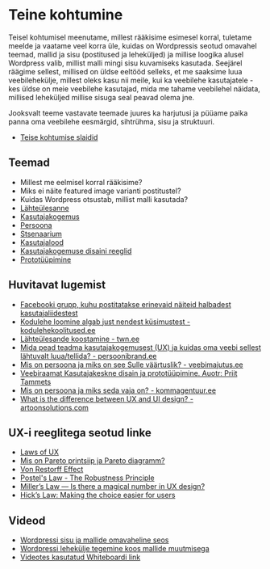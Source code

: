 # Teine kohtumine

Teisel kohtumisel meenutame, millest rääkisime esimesel korral, tuletame meelde ja vaatame veel korra üle, kuidas on Wordpressis seotud omavahel teemad, mallid ja sisu (postitused ja leheküljed) ja millise loogika alusel Wordpress valib, millist malli mingi sisu kuvamiseks kasutada. Seejärel räägime sellest, millised on üldse eeltööd selleks, et me saaksime luua veebilehekülje, millest oleks kasu nii meile, kui ka veebilehe kasutajatele - kes üldse on meie veebilehe kasutajad, mida me tahame veebilehel näidata, millised leheküljed millise sisuga seal peavad olema jne.

Jooksvalt teeme vastavate teemade juures ka harjutusi ja püüame paika panna oma veebilehe eesmärgid, sihtrühma, sisu ja struktuuri.

- [Teise kohtumise slaidid](./slaidid.pdf)

## Teemad

- Millest me eelmisel korral rääkisime?
- Miks ei näite featured image varianti postitustel?
- Kuidas Wordpress otsustab, millist malli kasutada?
- [Lähteülesanne](../../concepts/lähteülesanne/about.md)
- [Kasutajakogemus](../../concepts/kasutajakogemuseDisain/about.md)
- [Persoona](../../concepts/persoona/about.md)
- [Stsenaarium](../../concepts/stsenaarium/about.md)
- [Kasutajalood](../../concepts/kasutajalood/about.md)
- [Kasutajakogemuse disaini reeglid](../../concepts/kasutajakogemuseDisain/about.md)
- [Prototüüpimine](../../concepts/prototyypimine/about.md)

## Huvitavat lugemist
- [Facebooki grupp, kuhu postitatakse erinevaid näiteid halbadest kasutajaliidestest](https://www.facebook.com/groups/399112867610583)
- [Kodulehe loomine algab just nendest küsimustest - kodulehekoolitused.ee](https://kodulehekoolitused.ee/kodulehe-loomine-algab-nendest-kusimustest)
- [Lähteülesande koostamine - twn.ee](https://blog.twn.ee/et/lahteulesande-koostamine)
- [Mida pead teadma kasutajakogemusest (UX) ja kuidas oma veebi sellest lähtuvalt luua/tellida? - persoonibrand.ee](https://persoonibrand.ee/mida-pead-teadma-kasutajakogemusest-ux-ja-ui/)
- [Mis on persoona ja miks on see Sulle väärtuslik? - veebimajutus.ee](https://www.veebimajutus.ee/blogi/ekspert-mis-on-persona-ning-miks-on-see-sulle-vaartuslik)
- [Veebiraamat Kasutajakeskne disain ja prototüüpimine. Auotr: Priit Tammets]( https://web.htk.tlu.ee/digitaru/disain/)
- [Mis on persoona ja miks seda vaja on? - kommagentuur.ee]( https://kommagentuur.ee/2021/07/14/mis-on-persoona-ja-miks-seda-vaja-on/)
- [What is the difference between UX and UI design? - artoonsolutions.com](https://artoonsolutions.com/difference-between-ux-and-ui-design/)

## UX-i reeglitega seotud linke
- [Laws of UX](https://lawsofux.com/)
- [Mis on Pareto printsiip ja Pareto diagramm?](https://leanway.ee/pareto-printsiip-ja-pareto-diagramm)
- [Von Restorff Effect](https://lawsofux.com/von-restorff-effect/)
- [Postel's Law - The Robustness Principle](https://ardalis.com/postels-law-robustness-principle/)
- [Miller’s Law — Is there a magical number in UX design?](https://uxdesign.cc/millers-law-is-there-a-magical-number-in-ux-design-7999f92ef7b8)
- [Hick’s Law: Making the choice easier for users]( https://www.interaction-design.org/literature/article/hick-s-law-making-the-choice-easier-for-users)
  
## Videod

- [Wordpressi sisu ja mallide omavaheline seos](https://www.youtube.com/watch?v=fq5XM90Tu0g)
- [Wordpressi lehekülje tegemine koos mallide muutmisega](https://www.youtube.com/watch?v=Htvvvfm5afA)
- [Videotes kasutatud Whiteboardi link](https://miro.com/app/board/uXjVOzhaWy4=/)
